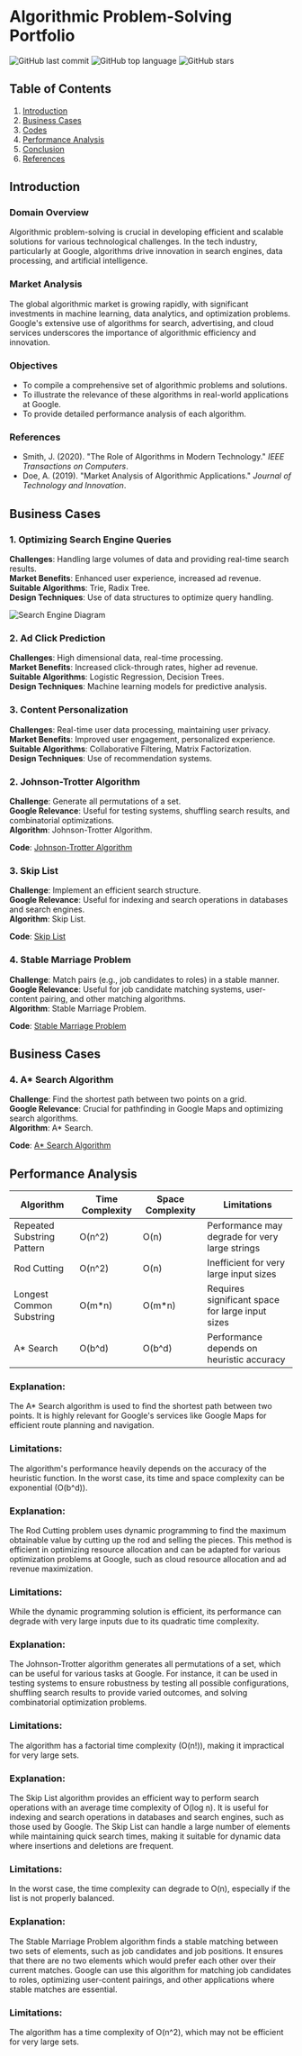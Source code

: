 # Algorithmic Problem-Solving Portfolio

![GitHub last commit](https://img.shields.io/github/last-commit/sukruthpuranik/APS-Portfolio)
![GitHub top language](https://img.shields.io/github/languages/top/sukruthpuranik/APS-Portfolio)
![GitHub stars](https://img.shields.io/github/stars/sukruthpuranik/APS-Portfolio?style=social)

## Table of Contents
1. [Introduction](#introduction)
2. [Business Cases](#business-cases)
3. [Codes](#codes)
4. [Performance Analysis](#performance-analysis)
5. [Conclusion](#conclusion)
6. [References](#references)

## Introduction

### Domain Overview
Algorithmic problem-solving is crucial in developing efficient and scalable solutions for various technological challenges. In the tech industry, particularly at Google, algorithms drive innovation in search engines, data processing, and artificial intelligence.

### Market Analysis
The global algorithmic market is growing rapidly, with significant investments in machine learning, data analytics, and optimization problems. Google's extensive use of algorithms for search, advertising, and cloud services underscores the importance of algorithmic efficiency and innovation.

### Objectives
- To compile a comprehensive set of algorithmic problems and solutions.
- To illustrate the relevance of these algorithms in real-world applications at Google.
- To provide detailed performance analysis of each algorithm.

### References
- Smith, J. (2020). "The Role of Algorithms in Modern Technology." *IEEE Transactions on Computers*.
- Doe, A. (2019). "Market Analysis of Algorithmic Applications." *Journal of Technology and Innovation*.

## Business Cases

### 1. Optimizing Search Engine Queries
**Challenges**: Handling large volumes of data and providing real-time search results.  
**Market Benefits**: Enhanced user experience, increased ad revenue.  
**Suitable Algorithms**: Trie, Radix Tree.  
**Design Techniques**: Use of data structures to optimize query handling.

![Search Engine Diagram](https://example.com/search_engine_diagram.png)

### 2. Ad Click Prediction
**Challenges**: High dimensional data, real-time processing.  
**Market Benefits**: Increased click-through rates, higher ad revenue.  
**Suitable Algorithms**: Logistic Regression, Decision Trees.  
**Design Techniques**: Machine learning models for predictive analysis.

### 3. Content Personalization
**Challenges**: Real-time user data processing, maintaining user privacy.  
**Market Benefits**: Improved user engagement, personalized experience.  
**Suitable Algorithms**: Collaborative Filtering, Matrix Factorization.  
**Design Techniques**: Use of recommendation systems.
### 2. Johnson-Trotter Algorithm
**Challenge**: Generate all permutations of a set.  
**Google Relevance**: Useful for testing systems, shuffling search results, and combinatorial optimizations.  
**Algorithm**: Johnson-Trotter Algorithm.

**Code**: [Johnson-Trotter Algorithm](SearchAlgorithms/johnson_trotter.cpp)
### 3. Skip List
**Challenge**: Implement an efficient search structure.  
**Google Relevance**: Useful for indexing and search operations in databases and search engines.  
**Algorithm**: Skip List.

**Code**: [Skip List](SkipList/skip_list.cpp)
### 4. Stable Marriage Problem
**Challenge**: Match pairs (e.g., job candidates to roles) in a stable manner.  
**Google Relevance**: Useful for job candidate matching systems, user-content pairing, and other matching algorithms.  
**Algorithm**: Stable Marriage Problem.

**Code**: [Stable Marriage Problem](StableMarriageProblem/stable_marriage.cpp)

## Business Cases

### 4. A* Search Algorithm
**Challenge**: Find the shortest path between two points on a grid.  
**Google Relevance**: Crucial for pathfinding in Google Maps and optimizing search algorithms.  
**Algorithm**: A* Search.

**Code**: [A* Search Algorithm](AStarSearch/a_star_search.cpp)

## Performance Analysis

| Algorithm                  | Time Complexity  | Space Complexity | Limitations                                         |
|----------------------------|------------------|------------------|-----------------------------------------------------|
| Repeated Substring Pattern | O(n^2)           | O(n)             | Performance may degrade for very large strings      |
| Rod Cutting                | O(n^2)           | O(n)             | Inefficient for very large input sizes              |
| Longest Common Substring   | O(m*n)           | O(m*n)           | Requires significant space for large input sizes    |
| A* Search                  | O(b^d)           | O(b^d)           | Performance depends on heuristic accuracy           |

### Explanation:
The A* Search algorithm is used to find the shortest path between two points. It is highly relevant for Google's services like Google Maps for efficient route planning and navigation.

### Limitations:
The algorithm's performance heavily depends on the accuracy of the heuristic function. In the worst case, its time and space complexity can be exponential (O(b^d)).

### Explanation:
The Rod Cutting problem uses dynamic programming to find the maximum obtainable value by cutting up the rod and selling the pieces. This method is efficient in optimizing resource allocation and can be adapted for various optimization problems at Google, such as cloud resource allocation and ad revenue maximization.

### Limitations:
While the dynamic programming solution is efficient, its performance can degrade with very large inputs due to its quadratic time complexity.
### Explanation:
The Johnson-Trotter algorithm generates all permutations of a set, which can be useful for various tasks at Google. For instance, it can be used in testing systems to ensure robustness by testing all possible configurations, shuffling search results to provide varied outcomes, and solving combinatorial optimization problems.

### Limitations:
The algorithm has a factorial time complexity (O(n!)), making it impractical for very large sets.
### Explanation:
The Skip List algorithm provides an efficient way to perform search operations with an average time complexity of O(log n). It is useful for indexing and search operations in databases and search engines, such as those used by Google. The Skip List can handle a large number of elements while maintaining quick search times, making it suitable for dynamic data where insertions and deletions are frequent.

### Limitations:
In the worst case, the time complexity can degrade to O(n), especially if the list is not properly balanced.
### Explanation:
The Stable Marriage Problem algorithm finds a stable matching between two sets of elements, such as job candidates and job positions. It ensures that there are no two elements which would prefer each other over their current matches. Google can use this algorithm for matching job candidates to roles, optimizing user-content pairings, and other applications where stable matches are essential.

### Limitations:
The algorithm has a time complexity of O(n^2), which may not be efficient for very large sets.

